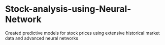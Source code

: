 # Stock-analysis-using-Neural-Network
Created predictive models for stock prices using extensive historical market data and advanced neural networks
